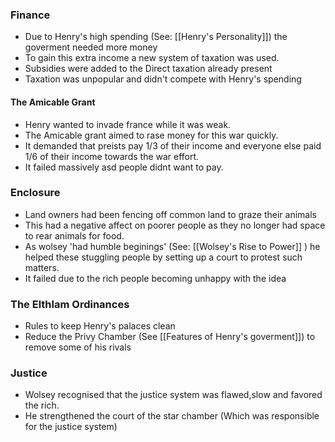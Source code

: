 ### Finance 
- Due to Henry's high spending (See: [[Henry's Personality]]) the goverment needed more money
- To gain this extra income a new system of taxation was used.
- Subsidies were added to the Direct taxation already present
- Taxation was unpopular and didn't compete with Henry's spending
#### The Amicable Grant
- Henry wanted to invade france while it was weak.
- The Amicable grant aimed to rase money for this war quickly.
- It demanded that preists pay 1/3 of their income and everyone else paid 1/6 of their income towards the war effort.
- It failed massively asd people didnt want to pay.

### Enclosure
- Land owners had been fencing off common land to graze their animals
- This had a negative affect on poorer people as they no longer had space to rear animals for food. 
- As wolsey 'had humble beginings' (See: [[Wolsey's Rise to Power]] ) he helped these stuggling people by setting up a court to protest such matters.
- It failed due to the rich people becoming unhappy with the idea

### The Elthlam Ordinances
- Rules to keep Henry's palaces clean
- Reduce the Privy Chamber (See [[Features of Henry's goverment]]) to remove some of his rivals

### Justice
- Wolsey recognised that the justice system was flawed,slow and favored the rich. 
- He strengthened the court of the star chamber (Which was responsible for the justice system)